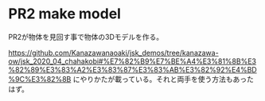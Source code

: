 # PR2 make model
PR2が物体を見回す事で物体の3Dモデルを作る。


https://github.com/Kanazawanaoaki/jsk_demos/tree/kanazawa-ow/jsk_2020_04_chahakobi#%E7%82%B9%E7%BE%A4%E3%81%8B%E3%82%89%E3%83%A2%E3%83%87%E3%83%AB%E3%82%92%E4%BD%9C%E3%82%8B
にやりかたが載っている。それと両手を使う方法もあったはず。